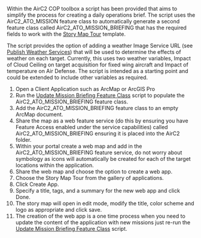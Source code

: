 <p>Within the AirC2 COP toolbox a script has been provided that aims to simplify the process for creating a daily operations brief. The script uses the AirC2_ATO_MISSION feature class to automatically generate a second feature class called AirC2_ATO_MISSION_BRIEFING that has the required fields to work with the <a href="http://storymaps.arcgis.com/en/app-list/map-tour/" target="_blank">Story Map Tour</a> template.</p>
<p>The script provides the option of adding a weather Image Service URL (see<a href="#" target="_blank"> Publish Weather Services</a>) that will be used to determine the effects of weather on each target. Currently, this uses two weather variables, Impact of Cloud Ceiling on target acquisition for fixed wing aircraft and Impact of temperature on Air Defense. The script is intended as a starting point and could be extended to include other variables as required.</p>     
<ol class="steps">
		<li>Open a Client Application such as ArcMap or ArcGIS Pro</li>
        <li>Run the <a href="./Update-Daily-Mission-Brief.md" target="_blank">Update Mission Briefing Feature Class</a> script to populate the AirC2_ATO_MISSION_BRIEFING feature class.</li>
        <li>Add the AirC2_ATO_MISSION_BRIEFING feature class to an empty ArcMap document.</li>
        <li>Share the map as a web feature service (do this by ensuring you have Feature Access enabled under the service capabilities) called AirC2_ATO_MISSION_BRIEFING ensuring it is placed into the AirC2 folder.</li>
        <li>Within your portal create a web map and add in the AirC2_ATO_MISSION_BRIEFING feature service, do not worry about symbology as icons will automatically be created for each of the target locations within the application.</li>
        <li>Share the web map and choose the option to create a web app.</li>
        <li>Choose the Story Map Tour from the gallery of applications.</li>
        <li>Click Create App.</li>
        <li>Specify a title, tags, and a summary for the new web app and click Done.</li>
        <li>The story map will open in edit mode, modify the title, color scheme and logo as appropriate and click save.</li>       
        <li>The creation of the web app is a one time process when you need to update the content of the application with new missions just re-run the <a href="./Update-Daily-Mission-Brief.md" target="_blank">Update Mission Briefing Feature Class</a> script.</li>
     </ol>	
